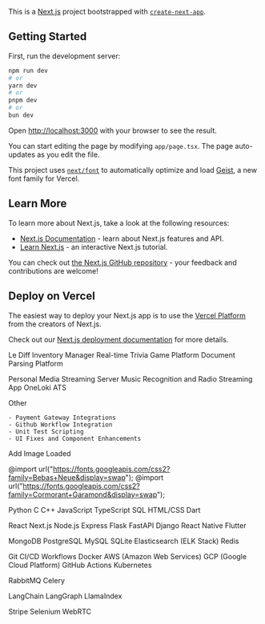 This is a [Next.js](https://nextjs.org) project bootstrapped with [`create-next-app`](https://nextjs.org/docs/app/api-reference/cli/create-next-app).

## Getting Started

First, run the development server:

```bash
npm run dev
# or
yarn dev
# or
pnpm dev
# or
bun dev
```

Open [http://localhost:3000](http://localhost:3000) with your browser to see the result.

You can start editing the page by modifying `app/page.tsx`. The page auto-updates as you edit the file.

This project uses [`next/font`](https://nextjs.org/docs/app/building-your-application/optimizing/fonts) to automatically optimize and load [Geist](https://vercel.com/font), a new font family for Vercel.

## Learn More

To learn more about Next.js, take a look at the following resources:

- [Next.js Documentation](https://nextjs.org/docs) - learn about Next.js features and API.
- [Learn Next.js](https://nextjs.org/learn) - an interactive Next.js tutorial.

You can check out [the Next.js GitHub repository](https://github.com/vercel/next.js) - your feedback and contributions are welcome!

## Deploy on Vercel

The easiest way to deploy your Next.js app is to use the [Vercel Platform](https://vercel.com/new?utm_medium=default-template&filter=next.js&utm_source=create-next-app&utm_campaign=create-next-app-readme) from the creators of Next.js.

Check out our [Next.js deployment documentation](https://nextjs.org/docs/app/building-your-application/deploying) for more details.

Le Diff
Inventory Manager
Real-time Trivia Game Platform
Document Parsing Platform

Personal Media Streaming Server
Music Recognition and Radio Streaming App
OneLoki
ATS

Other

    - Payment Gateway Integrations
    - Github Workflow Integration
    - Unit Test Scripting
    - UI Fixes and Component Enhancements

Add Image Loaded

@import url("https://fonts.googleapis.com/css2?family=Bebas+Neue&display=swap");
@import url("https://fonts.googleapis.com/css2?family=Cormorant+Garamond&display=swap");

Python
C
C++
JavaScript
TypeScript
SQL
HTML/CSS
Dart

React
Next.js
Node.js
Express
Flask
FastAPI
Django
React Native
Flutter

MongoDB
PostgreSQL
MySQL
SQLite
Elasticsearch (ELK Stack)
Redis

Git
CI/CD
Workflows
Docker
AWS (Amazon Web Services)
GCP (Google Cloud Platform)
GitHub Actions
Kubernetes

RabbitMQ
Celery

LangChain
LangGraph
LlamaIndex

Stripe
Selenium
WebRTC
